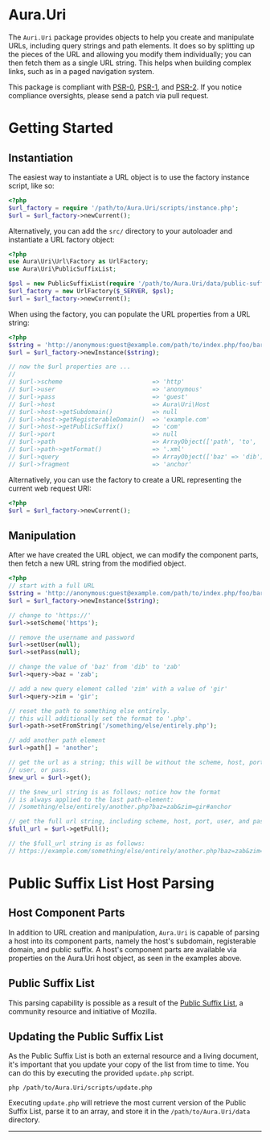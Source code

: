 Aura.Uri
========

The `Auri.Uri` package provides objects to help you create and manipulate URLs,
including query strings and path elements. It does so by splitting up the pieces
of the URL and allowing you modify them individually; you can then fetch
them as a single URL string. This helps when building complex links,
such as in a paged navigation system.

This package is compliant with [PSR-0][], [PSR-1][], and [PSR-2][]. If you
notice compliance oversights, please send a patch via pull request.

[PSR-0]: https://github.com/php-fig/fig-standards/blob/master/accepted/PSR-0.md
[PSR-1]: https://github.com/php-fig/fig-standards/blob/master/accepted/PSR-1-basic-coding-standard.md
[PSR-2]: https://github.com/php-fig/fig-standards/blob/master/accepted/PSR-2-coding-style-guide.md

Getting Started
===============

Instantiation
-------------

The easiest way to instantiate a URL object is to use the factory instance
script, like so:

```php
<?php
$url_factory = require '/path/to/Aura.Uri/scripts/instance.php';
$url = $url_factory->newCurrent();
```

Alternatively, you can add the `src/` directory to your autoloader and
instantiate a URL factory object:

```php
<?php
use Aura\Uri\Url\Factory as UrlFactory;
use Aura\Uri\PublicSuffixList;

$psl = new PublicSuffixList(require '/path/to/Aura.Uri/data/public-suffix-list.php');
$url_factory = new UrlFactory($_SERVER, $psl);
$url = $url_factory->newCurrent();
```

When using the factory, you can populate the URL properties from a URL
string:

```php
<?php
$string = 'http://anonymous:guest@example.com/path/to/index.php/foo/bar.xml?baz=dib#anchor');
$url = $url_factory->newInstance($string);

// now the $url properties are ...
// 
// $url->scheme                         => 'http'
// $url->user                           => 'anonymous'
// $url->pass                           => 'guest'
// $url->host                           => Aura\Uri\Host
// $url->host->getSubdomain()           => null
// $url->host->getRegisterableDomain()  => 'example.com'
// $url->host->getPublicSuffix()        => 'com'
// $url->port                           => null
// $url->path                           => ArrayObject(['path', 'to', 'index.php', 'foo', 'bar'])
// $url->path->getFormat()              => '.xml'
// $url->query                          => ArrayObject(['baz' => 'dib'])
// $url->fragment                       => 'anchor'
```

Alternatively, you can use the factory to create a URL representing the
current web request URI:

```php
<?php
$url = $url_factory->newCurrent();
```


Manipulation
------------

After we have created the URL object, we can modify the component parts, then
fetch a new URL string from the modified object.

```php
<?php
// start with a full URL
$string = 'http://anonymous:guest@example.com/path/to/index.php/foo/bar.xml?baz=dib#anchor';
$url = $url_factory->newInstance($string);

// change to 'https://'
$url->setScheme('https');

// remove the username and password
$url->setUser(null);
$url->setPass(null);

// change the value of 'baz' from 'dib' to 'zab'
$url->query->baz = 'zab';

// add a new query element called 'zim' with a value of 'gir'
$url->query->zim = 'gir';

// reset the path to something else entirely.
// this will additionally set the format to '.php'.
$url->path->setFromString('/something/else/entirely.php');

// add another path element
$url->path[] = 'another';

// get the url as a string; this will be without the scheme, host, port,
// user, or pass.
$new_url = $url->get();

// the $new_url string is as follows; notice how the format
// is always applied to the last path-element:
// /something/else/entirely/another.php?baz=zab&zim=gir#anchor

// get the full url string, including scheme, host, port, user, and pass.
$full_url = $url->getFull();

// the $full_url string is as follows:
// https://example.com/something/else/entirely/another.php?baz=zab&zim=gir#anchor
```

Public Suffix List Host Parsing
===============================

Host Component Parts
--------------------

In addition to URL creation and manipulation, `Aura.Uri` is capable of parsing a
host into its component parts, namely the host's subdomain, registerable domain, 
and public suffix. A host's component parts are available via properties on the 
Aura.Uri host object, as seen in the examples above.

Public Suffix List
------------------

This parsing capability is possible as a result of the [Public Suffix List][], a community
resource and initiative of Mozilla.

Updating the Public Suffix List
-------------------------------

As the Public Suffix List is both an external resource and a living document, it's
important that you update your copy of the list from time to time.  You can do this
by executing the provided `update.php` script.

`php /path/to/Aura.Uri/scripts/update.php`

Executing `update.php` will retrieve the most current version of the Public Suffix
List, parse it to an array, and store it in the `/path/to/Aura.Uri/data` directory.

[Public Suffix List]: http://publicsuffix.org/

* * *
